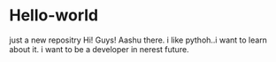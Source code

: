 # Hello-world
just a new repositry
Hi! Guys!
Aashu there. i like pythoh..i want to learn about it.
i want to be a developer in nerest future.
